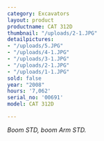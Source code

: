 ```yaml
---
category: Excavators
layout: product
productname: CAT 312D
thumbnail: "/uploads/2-1.JPG"
detailpictures:
- "/uploads/5.JPG"
- "/uploads/4-1.JPG"
- "/uploads/3-1.JPG"
- "/uploads/2-1.JPG"
- "/uploads/1-1.JPG"
sold: false
year: "2008"
hours: '7,062'
serial_no: '00691'
model: CAT 312D

---
```

_Boom STD,  boom Arm STD._ 